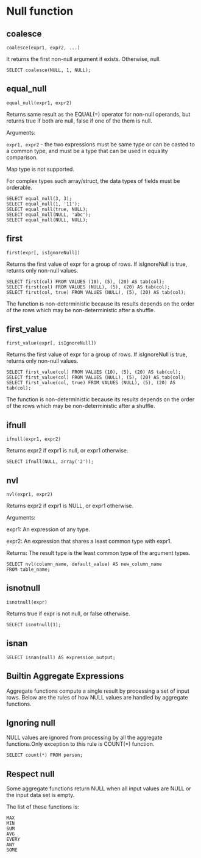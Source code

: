 # Null function

## coalesce

    coalesce(expr1, expr2, ...)

It returns the first non-null argument if exists. Otherwise, null.

    SELECT coalesce(NULL, 1, NULL);

## equal_null

    equal_null(expr1, expr2)

Returns same result as the EQUAL(=) operator for non-null operands, but returns true if both are null, false if one of the them is null.

Arguments:

`expr1, expr2` - the two expressions must be same type or can be casted to a common type, and must be a type that can be used in equality comparison.

Map type is not supported.

For complex types such array/struct, the data types of fields must be orderable.

    SELECT equal_null(3, 3);
    SELECT equal_null(1, '11');
    SELECT equal_null(true, NULL);
    SELECT equal_null(NULL, 'abc');
    SELECT equal_null(NULL, NULL);

## first

    first(expr[, isIgnoreNull])

Returns the first value of expr for a group of rows.
If isIgnoreNull is true, returns only non-null values.

    SELECT first(col) FROM VALUES (10), (5), (20) AS tab(col);
    SELECT first(col) FROM VALUES (NULL), (5), (20) AS tab(col);
    SELECT first(col, true) FROM VALUES (NULL), (5), (20) AS tab(col);

The function is non-deterministic because its results depends on the order of the rows which may be non-deterministic after a shuffle.

## first_value

    first_value(expr[, isIgnoreNull])

Returns the first value of expr for a group of rows.
If isIgnoreNull is true, returns only non-null values.

    SELECT first_value(col) FROM VALUES (10), (5), (20) AS tab(col);
    SELECT first_value(col) FROM VALUES (NULL), (5), (20) AS tab(col);
    SELECT first_value(col, true) FROM VALUES (NULL), (5), (20) AS tab(col);

The function is non-deterministic because its results depends on the order of the rows which may be non-deterministic after a shuffle.

## ifnull

    ifnull(expr1, expr2)

Returns expr2 if expr1 is null, or expr1 otherwise.

    SELECT ifnull(NULL, array('2'));

## nvl

    nvl(expr1, expr2)

Returns expr2 if expr1 is NULL, or expr1 otherwise.

Arguments:

expr1: An expression of any type.

expr2: An expression that shares a least common type with expr1.

Returns: The result type is the least common type of the argument types.

    SELECT nvl(column_name, default_value) AS new_column_name
    FROM table_name;

## isnotnull

    isnotnull(expr)

Returns true if expr is not null, or false otherwise.

    SELECT isnotnull(1);

## isnan
    
    SELECT isnan(null) AS expression_output;

## Builtin Aggregate Expressions

Aggregate functions compute a single result by processing a set of input rows. Below are the rules of how NULL values are handled by aggregate functions.
## Ignoring null

NULL values are ignored from processing by all the aggregate functions.Only exception to this rule is COUNT(*) function.

    SELECT count(*) FROM person;

## Respect null

Some aggregate functions return NULL when all input values are NULL or the input data set is empty.

The list of these functions is:

    MAX
    MIN
    SUM
    AVG
    EVERY
    ANY
    SOME